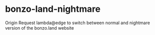 # bonzo-land-nightmare

Origin Request lambda@edge to switch between normal and nightmare version
of the bonzo.land website

